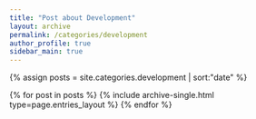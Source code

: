 ```yaml
---
title: "Post about Development"
layout: archive
permalink: /categories/development
author_profile: true
sidebar_main: true
---
```


{% assign posts = site.categories.development | sort:"date" %}

{% for post in posts %}
  {% include archive-single.html type=page.entries_layout %}
{% endfor %}
